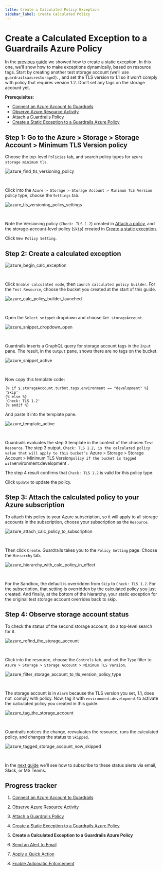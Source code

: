 ```yaml
---
title: Create a Calculated Policy Exception
sidebar_label: Create Calculated Policy
---
```



# Create a Calculated Exception to a Guardrails Azure Policy

In the [previous guide](getting-started/getting-started-azure/create-static-exception) we showed how to create a static exception. In this one, we’ll show how to make exceptions dynamically, based on resource tags. Start by creating another test storage account (we’ll use `guardrailsazurestorage2`). , and set the TLS version to 1.1 so it won’t comply with policy that requires version 1.2. Don’t set any tags on the storage account yet.

**Prerequisites**:

- [Connect an Azure Account to Guardrails](/guardrails/docs/getting-started/getting-started-azure/connect-a-subscription/)
- [Observe Azure Resource Activity](/guardrails/docs/getting-started/getting-started-azure/observe-azure-activity/)
- [Attach a Guardrails Policy](/guardrails/docs/getting-started/getting-started-azure/attach-a-policy/)
- [Create a Static Exception to a Guardrails Azure Policy](/guardrails/docs/getting-started/getting-started-azure/create-static-exception/)

## Step 1: Go to the Azure > Storage > Storage Account > Minimum TLS Version policy

Choose the top-level `Policies` tab, and search policy types for `azure storage minimum tls`.
<p><img alt="azure_find_tls_versioning_policy" src="/images/docs/guardrails/getting-started/getting-started-azure/create-calculated-exception/azure-find-tls-versioning-policy.png"/></p><br/>

Click into the `Azure > Storage > Storage Account > Minimum TLS Version` policy type, choose the `Settings` tab.
<p><img alt="azure_tls_versioning_policy_settings" src="/images/docs/guardrails/getting-started/getting-started-azure/create-calculated-exception/azure-tls-versioning-policy-settings.png"/></p><br/>

Note the Versioning policy (`Check: TLS 1.2`) created in [Attach a policy](/guardrails/docs/getting-started/getting-started-azure/attach-a-policy), and the storage-account-level policy (`Skip`) created in [Create a static exception](/guardrails/docs/getting-started/getting-started-azure/create-static-exception).

Click `New Policy Setting`.

## Step 2: Create a calculated exception
<p><img alt="azure_begin_calc_exception" src="/images/docs/guardrails/getting-started/getting-started-azure/create-calculated-exception/azure-begin-calc-exception.png"/></p><br/>

Click `Enable calculated mode`, then `Launch calculated policy builder`. For the `Test Resource`, choose the bucket you created at the start of this guide.
<p><img alt="azure_calc_policy_builder_launched" src="/images/docs/guardrails/getting-started/getting-started-azure/create-calculated-exception/azure-calc-policy-builder-launched.png"/></p><br/>

Open the `Select snippet` dropdown and choose `Get storageAccount`.
<p><img alt="azure_snippet_dropdown_open" src="/images/docs/guardrails/getting-started/getting-started-azure/create-calculated-exception/azure-snippet-dropdown-open.png"/></p><br/>

Guardrails inserts a GraphQL query for storage account tags in the `Input` pane. The result, in the `Output` pane, shows there are no tags on the bucket.
<p><img alt="azure_snippet_active" src="/images/docs/guardrails/getting-started/getting-started-azure/create-calculated-exception/azure-snippet-active.png"/></p><br/>



Now copy this template code:

```nunjucks
{% if $.storageAccount.turbot.tags.environment == "development" %}
'Skip'
{% else %}
'Check: TLS 1.2'
{% endif %}
```

And paste it into the template pane.
<p><img alt="azure_template_active" src="/images/docs/guardrails/getting-started/getting-started-azure/create-calculated-exception/azure-template-active.png"/></p><br/>



Guardrails evaluates the step 3 template in the context of the chosen `Test Resource`. The step 3 output, `Check: TLS 1.2, is the calculated policy value that will apply to this bucket’s `Azure > Storage > Storage Account > Minimum TLS Version` policy if the bucket is tagged with `environment:development`.

The step 4 result confirms that `Check: TLS 1.2` is valid for this policy type.

Click `Update` to update the policy.

## Step 3: Attach the calculated policy to your Azure subscription

To attach this policy to your Azure subscription, so it will apply to all storage accounts in the subscription, choose your subscription as the `Resource`.
<p><img alt="azure_attach_calc_policy_to_subscription" src="/images/docs/guardrails/getting-started/getting-started-azure/create-calculated-exception/azure-attach-calc-policy-to-subscription.png"/></p><br/>

Then click `Create`. Guardrails takes you to the `Policy Setting` page. Choose the `Hierarchy` tab.
<p><img alt="azure_hierarchy_with_calc_policy_in_effect" src="/images/docs/guardrails/getting-started/getting-started-azure/create-calculated-exception/azure-hierarchy-with-calc-policy-in-effect.png"/></p><br/>



For the Sandbox, the default is overridden from `Skip` to `Check: TLS 1.2`. For the subscription, that setting is overridden by the calculated policy you just created. And finally, at the bottom of the hierarchy, your static exception for the original test storage account overrides back to skip.


## Step 4: Observe storage account status

To check the status of the second storage account, do a top-level search for it.
<p><img alt="azure_refind_the_storage_account" src="/images/docs/guardrails/getting-started/getting-started-azure/create-calculated-exception/azure-refind-the-storage-account.png"/></p><br/>



Click into the resource, choose the `Controls` tab, and set the `Type` filter to `Azure > Storage > Storage Account > Minimum TLS Version`.
<p><img alt="azure_filter_storage_account_to_tls_version_policy_type" src="/images/docs/guardrails/getting-started/getting-started-azure/create-calculated-exception/azure-filter-storage-account-to-tls-version-policy-type.png"/></p><br/>

The storage account is in `Alarm` because the TLS version you set, 1.1, does not  comply with policy. Now, tag it with `environment:development` to activate the calculated policy you created in this guide.
<p><img alt="azure_tag_the_storage_account" src="/images/docs/guardrails/getting-started/getting-started-azure/create-calculated-exception/azure-tag-the-storage-account.png"/></p><br/>



Guardrails notices the change, reevaluates the resource, runs the calculated policy, and changes the status to `Skipped`.
<p><img alt="azure_tagged_storage_account_now_skipped" src="/images/docs/guardrails/getting-started/getting-started-azure/create-calculated-exception/azure-tagged-storage-account-now-skipped.png"/></p><br/>

In the [next guide](/guardrails/docs/getting-started/getting-started-azure/send-alert-to-email) we’ll see how to subscribe to these status alerts via email, Slack, or MS Teams.





## Progress tracker

1. [Connect an Azure Account to Guardrails](/guardrails/docs/getting-started/getting-started-azure/connect-a-subscription/)

2. [Observe Azure Resource Activity](/guardrails/docs/getting-started/getting-started-azure/observe-azure-activity/)

3. [Attach a Guardrails Policy](/guardrails/docs/getting-started/getting-started-azure/attach-a-policy/)

4. [Create a Static Exception to a Guardrails Azure Policy](/guardrails/docs/getting-started/getting-started-azure/create-static-exception/)

5. **Create a Calculated Exception to a Guardrails Azure Policy**

6. [Send an Alert to Email](/guardrails/docs/getting-started/getting-started-azure/send-alert-to-email/)

7. [Apply a Quick Action](/guardrails/docs/getting-started/getting-started-azure/apply-quick-action/)

8. [Enable Automatic Enforcement](/guardrails/docs/getting-started/getting-started-azure/enable-enforcement/)
